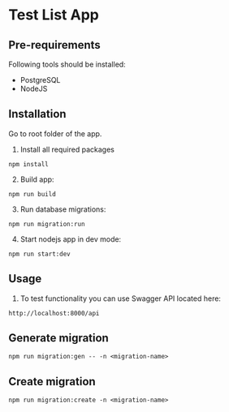 # Test List App

## Pre-requirements

Following tools should be installed:

- PostgreSQL
- NodeJS

## Installation

Go to root folder of the app.

1. Install all required packages

```
npm install
```

2. Build app:

```
npm run build
```

3. Run database migrations:

```
npm run migration:run
```

4. Start nodejs app in dev mode:

```
npm run start:dev
```

## Usage

1. To test functionality you can use Swagger API located here:

```
http://localhost:8000/api
```

## Generate migration

```
npm run migration:gen -- -n <migration-name>
```

## Create migration

```
npm run migration:create -n <migration-name>
```
